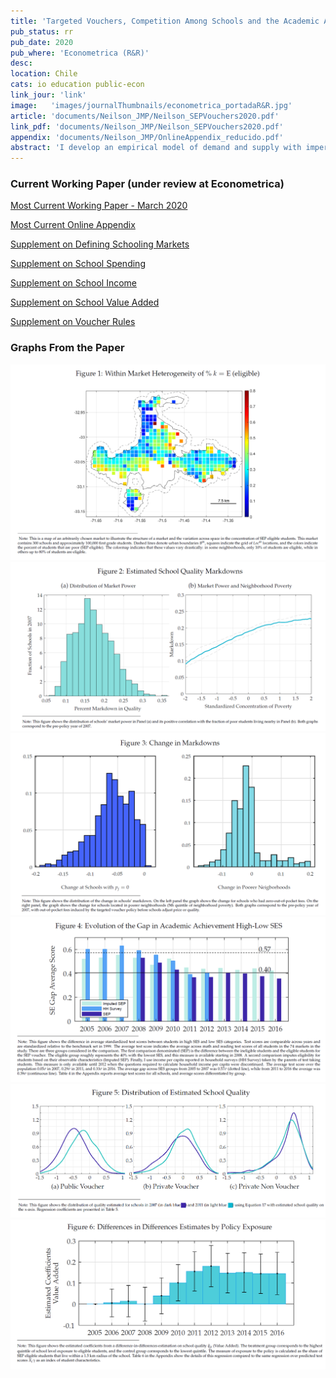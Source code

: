 ```yaml
---
title: 'Targeted Vouchers, Competition Among Schools and the Academic Achievement of Poor Students'
pub_status: rr
pub_date: 2020
pub_where: 'Econometrica (R&R)'
desc:
location: Chile
cats: io education public-econ
link_jour: 'link'
image:   'images/journalThumbnails/econometrica_portadaR&R.jpg'
article: 'documents/Neilson_JMP/Neilson_SEPVouchers2020.pdf'
link_pdf: 'documents/Neilson_JMP/Neilson_SEPVouchers2020.pdf'
appendix: 'documents/Neilson_JMP/OnlineAppendix_reducido.pdf'
abstract: 'I develop an empirical model of demand and supply with imperfect competition to study the primary school market in Chile. I use this framework to study how voucher policy affects competitive incentives and the equilibrium allocation of school quality. I estimate my model using administrative data, leveraging variation from a policy change that eliminated out-of-pocket fees for approximately 40 percent of students. The model indicates that schools can increase prices above marginal cost and mark down quality below the perfectly competitive benchmark. Schools in poorer neighborhoods have more local market power and this contributes to inequality in access across socioeconomic groups. I find that a voucher system that provides more resources for poor students would reduce schools market power and increase school quality. Using the observed policy change, I show that competition increased in the poorest neighborhoods and consequently reduced the inequality of academic achievement.'
---
```



### Current Working Paper (under review at Econometrica)

[Most Current Working Paper - March 2020](../work/documents/Neilson_JMP/Neilson_SEPVouchers2020.pdf)

[Most Current Online Appendix](../work/documents/Neilson_JMP/OnlineAppendix_reducido.pdf)

[Supplement on Defining Schooling Markets](../work/documents/Neilson_JMP/Appendix_ChileSchoolingMarkets.pdf)

[Supplement on School Spending](../work/documents/Neilson_JMP/Supplement_Expenditures.pdf)

[Supplement on School Income](../work/documents/Neilson_JMP/Supplement_Incomes.pdf)

[Supplement on School Value Added](../work/documents/Neilson_JMP/Supplement_ValueAdded.pdf)

[Supplement on Voucher Rules](../work/documents/Neilson_JMP/Supplement_VoucherRules.pdf)


### Graphs From the Paper


<div class='full'>
  <div class='row'>
    <div class='large-12 columns'>
      <div class='mod modBoxedSlider'>
        <div class='slides'>
          <div class='slide'>
            <img alt="" src="documents/Neilson_JMP/figs/fig1.png" />
          </div>
          <div class='slide'>
            <img alt="" src="documents/Neilson_JMP/figs/fig2.png" />
          </div>
          <div class='slide'>
            <img alt="" src="documents/Neilson_JMP/figs/fig3.png" />
          </div>
          <div class='slide'>
            <img alt="" src="documents/Neilson_JMP/figs/fig4.png" />
          </div>   
          <div class='slide'>
            <img alt="" src="documents/Neilson_JMP/figs/fig5.png" />
          </div>  
          <div class='slide'>
            <img alt="" src="documents/Neilson_JMP/figs/fig6.png" />
          </div>               
        </div>
      </div>
    </div>
  </div>


<!-- ### Older versions of the paper   -->
